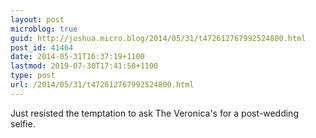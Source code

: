 ```yaml
---
layout: post
microblog: true
guid: http://joshua.micro.blog/2014/05/31/t472612767992524800.html
post_id: 41464
date: 2014-05-31T16:37:19+1100
lastmod: 2019-07-30T17:41:50+1100
type: post
url: /2014/05/31/t472612767992524800.html
---
```

Just resisted the temptation to ask The Veronica's for a post-wedding selfie.
